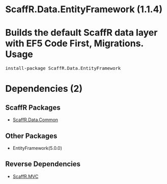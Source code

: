﻿ScaffR.Data.EntityFramework (1.1.4)
======
Builds the default ScaffR data layer with EF5 Code First, Migrations.
Usage
======
<pre>install-package ScaffR.Data.EntityFramework</pre>
Dependencies (2)
=====

ScaffR Packages
------
* [ScaffR.Data.Common](https://github.com/wcpro/ScaffR/tree/master/src/ScaffR.Data.Common)

Other Packages
------
* EntityFramework(5.0.0)

Reverse Dependencies
-----
* [ScaffR.MVC](https://github.com/wcpro/ScaffR/tree/master/src/ScaffR.MVC)
